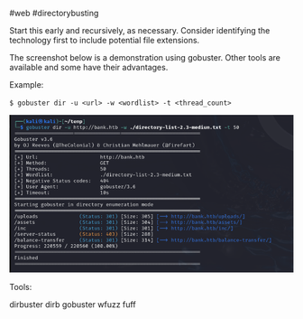 #web #directorybusting

Start this early and recursively, as necessary. Consider identifying the technology first to include potential file extensions.

The screenshot below is a demonstration using gobuster. Other tools are available and some have their advantages.

Example:

` $ gobuster dir -u <url> -w <wordlist> -t <thread_count> `

![](../../../_attachments/directory_busting.png)

Tools:

dirbuster
dirb
gobuster
wfuzz
fuff